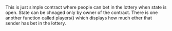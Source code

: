 

This is just simple contract where people can bet in the lottery when state is open. State can be chnaged only by owner of the contract. There is one another function called players() which displays how much ether that sender has bet in the lottery. 

